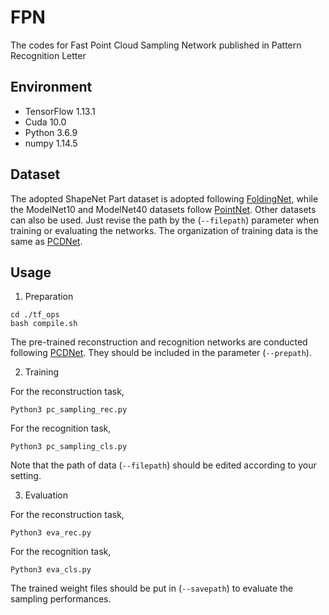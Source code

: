 # FPN
The codes for Fast Point Cloud Sampling Network published in Pattern Recognition Letter

## Environment
* TensorFlow 1.13.1
* Cuda 10.0
* Python 3.6.9
* numpy 1.14.5

## Dataset
The adopted ShapeNet Part dataset is adopted following [FoldingNet](http://www.merl.com/research/license#FoldingNet), while the ModelNet10 and ModelNet40 datasets follow [PointNet](https://github.com/charlesq34/pointnet.git). Other datasets can also be used. Just revise the path by the (`--filepath`) parameter when training or evaluating the networks. The organization of training data is the same as [PCDNet](https://github.com/Tianxinhuang/PCDNet.git).

## Usage

1. Preparation

```
cd ./tf_ops
bash compile.sh
```

The pre-trained reconstruction and recognition networks are conducted following [PCDNet](https://github.com/Tianxinhuang/PCDNet.git). They should be included in the parameter (`--prepath`). 

2. Training

For the reconstruction task,
```
Python3 pc_sampling_rec.py
```

For the recognition task,
```
Python3 pc_sampling_cls.py
```

Note that the path of data (`--filepath`)  should be edited according to your setting.

3. Evaluation

For the reconstruction task,
```
Python3 eva_rec.py
```

For the recognition task,
```
Python3 eva_cls.py
```

The trained weight files should be put in (`--savepath`) to evaluate the sampling performances.

